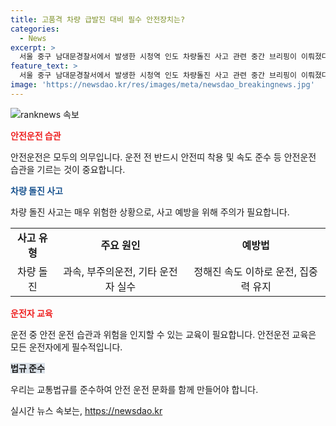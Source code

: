 ```yaml
---
title: 고품격 차량 급발진 대비 필수 안전장치는?
categories:
  - News
excerpt: >
  서울 중구 남대문경찰서에서 발생한 시청역 인도 차량돌진 사고 관련 중간 브리핑이 이뤄졌다. 경찰은 운전자 A씨를 3조 1항 업무상 과실치사상 혐의로 입건하고 본격 수사에 착수했다. (150자)
feature_text: >
  서울 중구 남대문경찰서에서 발생한 시청역 인도 차량돌진 사고 관련 중간 브리핑이 이뤄졌다. 경찰은 운전자 A씨를 3조 1항 업무상 과실치사상 혐의로 입건하고 본격 수사에 착수했다. (150자)
image: 'https://newsdao.kr/res/images/meta/newsdao_breakingnews.jpg'
---
```


<p><img src="https://newsdao.kr/res/images/meta/newsdao_breakingnews.jpg" alt="ranknews 속보" /></p>

<p><b><span style="color: #ee2323;">안전운전 습관</span></b></p>

<p data-ke-size="size16">안전운전은 모두의 의무입니다. 운전 전 반드시 안전띠 착용 및 속도 준수 등 안전운전 습관을 기르는 것이 중요합니다.</p>

<p><b><span style="color: #1a5490;">차량 돌진 사고</span></b></p>

<p data-ke-size="size16">차량 돌진 사고는 매우 위험한 상황으로, 사고 예방을 위해 주의가 필요합니다.</p>

<table>
    <tbody>
        <tr>
            <td style="text-align: center; height: 17px;"><b>사고 유형</b></td>
            <td style="text-align: center; height: 17px;"><b>주요 원인</b></td>
            <td style="text-align: center; height: 17px;"><b>예방법</b></td>
        </tr>
        <tr>
            <td style="text-align: center; height: 17px;">차량 돌진</td>
            <td style="text-align: center; height: 17px;">과속, 부주의운전, 기타 운전자 실수</td>
            <td style="text-align: center; height: 17px;">정해진 속도 이하로 운전, 집중력 유지</td>
        </tr>
    </tbody>
</table>

<p><b><span style="color: #ee2323;">운전자 교육</span></b></p>

<p data-ke-size="size16">운전 중 안전 운전 습관과 위험을 인지할 수 있는 교육이 필요합니다. 안전운전 교육은 모든 운전자에게 필수적입니다.</p>

<p><b><span style="background-color: #21538527;">법규 준수</span></b></p>

<p data-ke-size="size16">우리는 교통법규를 준수하여 안전 운전 문화를 함께 만들어야 합니다.</p>
실시간 뉴스 속보는, <a href="https://newsdao.kr" rel="dofollow">https://newsdao.kr</a>


